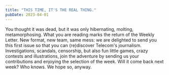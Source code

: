```yaml
---
title: "THIS TIME, IT'S THE REAL THING."
pubDate: 2023-04-01
---
```


You thought it was dead, but it was only hibernating, molting, metamorphosing. What you are reading marks the return of the Weekly Letter. New format, new team, same mess: we are delighted to send you this first issue so that you can (re)discover Telecom's journalism. Investigations, scandals, censorship, but also fun little games, crazy contests and illustrations, join the adventure by sending us your contributions and enjoying the selection of the week. Will it come back next week? Who knows. We hope so, anyway.